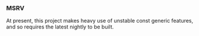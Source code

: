 ### MSRV

At present, this project makes heavy use of unstable const generic features, and
so requires the latest nightly to be built.
